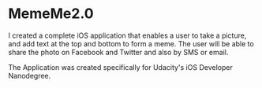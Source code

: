 # MemeMe2.0

I created a complete iOS application that enables a user to take a picture, and add text at the top and bottom to form a meme. The user will be able to share the photo on Facebook and Twitter and also by SMS or email.

The Application was created specifically for Udacity's iOS Developer Nanodegree.
